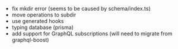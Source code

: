 - fix mkdir error (seems to be caused by schema/index.ts)
- move operations to subdir
- use generated hooks
- typing database (prisma)
- add support for GraphQL subscriptions (will need to migrate from graphql-boost)
